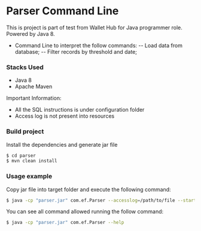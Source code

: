 # Parser Command Line


This is project is part of test from Wallet Hub for Java programmer role. Powered by Java 8.

  - Command Line to interpret the follow commands:
    -- Load data from database;
    -- Filter records by threshold and date;

### Stacks Used

  - Java 8
  - Apache Maven


Important Information:
  - All the SQL instructions is under configuration folder
  - Access log is not present into resources
 
### Build project

Install the dependencies and generate jar file
```sh
$ cd parser
$ mvn clean install
```

### Usage example

Copy jar file into target folder and execute the following command:
```sh
$ java -cp "parser.jar" com.ef.Parser --accesslog=/path/to/file --startDate=2017-01-01.13:00:00 --duration=hourly --threshold=100
```

You can see all command allowed running the follow command:
```sh
$ java -cp "parser.jar" com.ef.Parser --help
```  